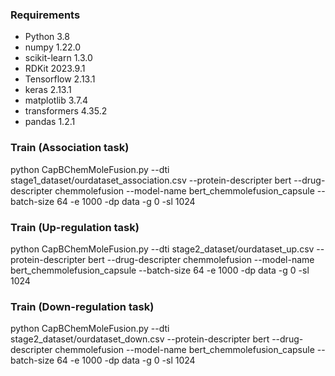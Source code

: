 
### Requirements

- Python 3.8
- numpy 1.22.0
- scikit-learn 1.3.0
- RDKit 2023.9.1
- Tensorflow 2.13.1
- keras 2.13.1
- matplotlib 3.7.4
- transformers 4.35.2
- pandas 1.2.1

### Train (Association task)

python CapBChemMoleFusion.py --dti stage1_dataset/ourdataset_association.csv --protein-descripter bert --drug-descripter chemmolefusion --model-name bert_chemmolefusion_capsule --batch-size 64 -e 1000 -dp data -g 0 -sl 1024

### Train (Up-regulation task)

python CapBChemMoleFusion.py --dti stage2_dataset/ourdataset_up.csv --protein-descripter bert --drug-descripter chemmolefusion --model-name bert_chemmolefusion_capsule --batch-size 64 -e 1000 -dp data -g 0 -sl 1024

### Train (Down-regulation task)

python CapBChemMoleFusion.py --dti stage2_dataset/ourdataset_down.csv --protein-descripter bert --drug-descripter chemmolefusion --model-name bert_chemmolefusion_capsule --batch-size 64 -e 1000 -dp data -g 0 -sl 1024
